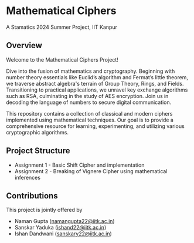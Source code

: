 # Mathematical Ciphers
A Stamatics 2024 Summer Project, IIT Kanpur

## Overview

Welcome to the Mathematical Ciphers Project!

Dive into the fusion of mathematics and cryptography. Beginning with number theory essentials like Euclid’s algorithm and Fermat’s little theorem, we traverse abstract algebra's terrain of Group Theory, Rings, and Fields. Transitioning to practical applications, we unravel key exchange algorithms such as RSA, culminating in the study of AES encryption. Join us in decoding the language of numbers to secure digital communication.

This repository contains a collection of classical and modern ciphers implemented using mathematical techniques. Our goal is to provide a comprehensive resource for learning, experimenting, and utilizing various cryptographic algorithms.

## Project Structure
- Assignment 1 - Basic Shift Cipher and implementation
- Assignment 2 - Breaking of Vignere Cipher using mathematical inferences

## Contributions
This project is jointly offered by
  - Naman Gupta (namangupta22@iitk.ac.in)
  - Sanskar Yaduka (ishand22@iitk.ac.in)
  - Ishan Dandwani (sanskary22@iitk.ac.in)
